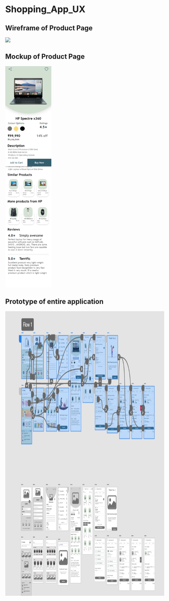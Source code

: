 # Shopping_App_UX

## Wireframe of Product Page

<img src="https://github.com/ishika1011/Shopping_App_UX/blob/main/Wireframe_output/product_details%20%E2%80%93%201.png" height=700 style="text-align:center;">

## Mockup of Product Page

<img src="https://github.com/ishika1011/Shopping_App_UX/blob/main/Mockup_Output/product_details.png" height=700>

## Prototype of entire application

<img src="https://github.com/ishika1011/Shopping_App_UX/blob/main/Prototype_Output/Shopping_App_prototype.PNG" height=900>
